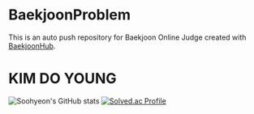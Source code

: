 # BaekjoonProblem
This is an auto push repository for Baekjoon Online Judge created with [BaekjoonHub](https://github.com/BaekjoonHub/BaekjoonHub).

# KIM DO YOUNG 


![Soohyeon's GitHub stats](https://github-readme-stats.vercel.app/api?username=denise030261&show_icons=true&theme=radical)
[![Solved.ac Profile](http://mazassumnida.wtf/api/v2/generate_badge?boj=denise030261)](https://solved.ac/denise030261/)
